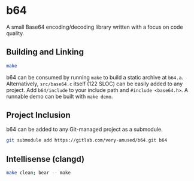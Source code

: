 # b64
A small Base64 encoding/decoding library written with a focus on code quality.

## Building and Linking
```sh
make
```

b64 can be consumed by running `make` to build a static archive at `b64.a`. Alternatively, `src/base64.c` itself (122 SLOC) can be easily added to any project. Add `b64/include` to your include path and `#include <base64.h>`. A runnable demo can be built with `make demo`.

## Project Inclusion
b64 can be added to any Git-managed project as a submodule.
```sh
git submodule add https://gitlab.com/very-amused/b64.git b64
```

## Intellisense (clangd)
```sh
make clean; bear -- make
```
